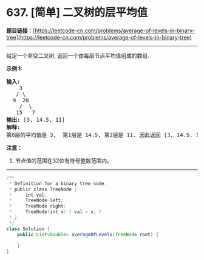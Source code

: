 # 637. [简单] 二叉树的层平均值

**题目链接：**[https://leetcode-cn.com/problems/average-of-levels-in-binary-tree](https://leetcode-cn.com/problems/average-of-levels-in-binary-tree)

---

<div class="content__1Y2H">
 <div class="notranslate">
  <p>给定一个非空二叉树, 返回一个由每层节点平均值组成的数组.</p> 
  <p><strong>示例 1:</strong></p> 
  <pre class="language-text"><strong>输入:</strong>
    3
   / \
  9  20
    /  \
   15   7
<strong>输出:</strong> [3, 14.5, 11]
<strong>解释:</strong>
第0层的平均值是 3,  第1层是 14.5, 第2层是 11. 因此返回 [3, 14.5, 11].
</pre> 
  <p><strong>注意：</strong></p> 
  <ol> 
   <li>节点值的范围在32位有符号整数范围内。</li> 
  </ol> 
 </div>
</div>

---

```java
/**
 * Definition for a binary tree node.
 * public class TreeNode {
 *     int val;
 *     TreeNode left;
 *     TreeNode right;
 *     TreeNode(int x) { val = x; }
 * }
 */
class Solution {
    public List<Double> averageOfLevels(TreeNode root) {
        
    }
}
```